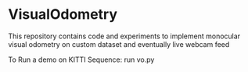 # VisualOdometry
This repository contains code and experiments to implement monocular visual odometry on custom dataset and eventually live webcam feed

To Run a demo on KITTI Sequence: run vo.py
